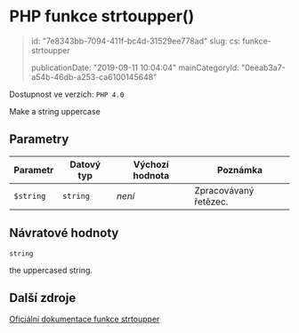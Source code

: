PHP funkce strtoupper()
=======================

> id: "7e8343bb-7094-411f-bc4d-31529ee778ad"
> slug:
> 	cs: funkce-strtoupper
>
> publicationDate: "2019-09-11 10:04:04"
> mainCategoryId: "0eeab3a7-a54b-46db-a253-ca6100145648"

Dostupnost ve verzích: `PHP 4.0`

Make a string uppercase


Parametry
--------------

| Parametr | Datový typ | Výchozí hodnota | Poznámka |
|-----|-----|-----|-----|
| `$string` | `string` | *není* | Zpracovávaný řetězec. |


Návratové hodnoty
----------------

`string`

the uppercased string.

Další zdroje
------------

[Oficiální dokumentace funkce strtoupper](https://www.php.net/manual/en/function.strtoupper.php)
